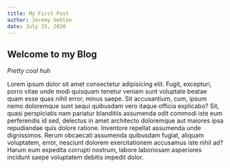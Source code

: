 ```yaml
---
title: My First Post
author: Jeremy Gehlen
date: July 15, 2020
---
```


## Welcome to my Blog

*Pretty cool huh*

Lorem ipsum dolor sit amet consectetur adipisicing elit. Fugit, excepturi, porro vitae unde modi quisquam tenetur veniam sunt voluptate beatae quam esse quas nihil error, minus saepe. Sit accusantium, cum, ipsum nemo doloremque sunt sequi quibusdam vero itaque officia explicabo? Sit, quasi perspiciatis nam pariatur blanditiis assumenda odit commodi iste eum perferendis id sed, delectus in amet architecto doloremque aut maiores ipsa repudiandae quis dolore ratione. Inventore repellat assumenda unde dignissimos. Rerum obcaecati assumenda quibusdam fugiat, aliquam voluptatem, error, nesciunt dolorem exercitationem accusamus iste nihil ad? Harum eum expedita corrupti nostrum, labore laboriosam asperiores incidunt saepe voluptatem debitis impedit dolor.